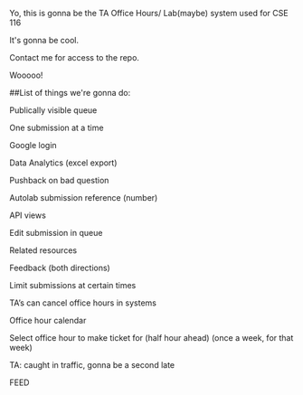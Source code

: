 Yo, this is gonna be the TA Office Hours/ Lab(maybe) system used for CSE 116

It's gonna be cool.

Contact me for access to the repo.

Wooooo!

##List of things we're gonna do:

Publically visible queue

One submission at a time

Google login

Data Analytics (excel export)

Pushback on bad question

Autolab submission reference (number)

API views

Edit submission in queue

Related resources

Feedback (both directions)

Limit submissions at certain times

TA’s can cancel office hours in systems

Office hour calendar

Select office hour to make ticket for (half hour ahead) (once a week, for that week)

TA: caught in traffic, gonna be a second late

FEED

